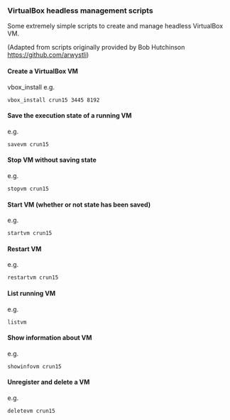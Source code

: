 ### VirtualBox headless management scripts

Some extremely simple scripts to create and manage headless VirtualBox VM.

(Adapted from scripts originally provided by Bob Hutchinson https://github.com/arwystli)

#### Create a VirtualBox VM

vbox_install <name of VM> <RDP port> <memory allocation>
e.g.
```
vbox_install crun15 3445 8192
```

#### Save the execution state of a running VM

e.g.
```
savevm crun15
```

#### Stop VM without saving state

e.g.
```
stopvm crun15
```

#### Start VM (whether or not state has been saved)

e.g.
```
startvm crun15
```

#### Restart VM

e.g.
```
restartvm crun15
```

#### List running VM

e.g.
```
listvm
```

#### Show information about VM

e.g.
```
showinfovm crun15
```

#### Unregister and delete a VM

e.g.
```
deletevm crun15
```
